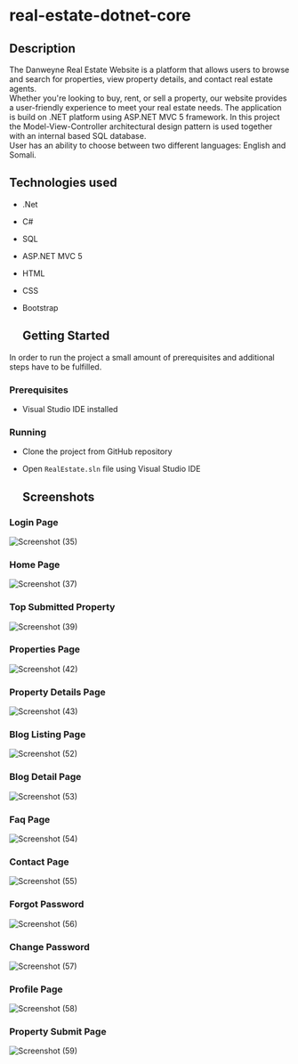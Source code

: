 # real-estate-dotnet-core

## Description

The Danweyne Real Estate Website is a platform that allows users to browse and search for properties, view property details, and contact real estate agents.<br>
Whether you're looking to buy, rent, or sell a property, our website provides a user-friendly experience to meet your real estate needs.
The application is build on .NET platform using ASP.NET MVC 5 framework. In this project the Model-View-Controller architectural design pattern is used together with an internal based SQL database.<br>
User has an ability to choose between two different languages: English and Somali. 

## Technologies used

+ .Net
+ C#
+ SQL
+ ASP.NET MVC 5
+ HTML
+ CSS
+ Bootstrap

  ## Getting Started

In order to run the project a small amount of prerequisites and additional steps have to be fulfilled.

### Prerequisites

+ Visual Studio IDE installed

### Running

+ Clone the project from GitHub repository
+ Open `RealEstate.sln` file using Visual Studio IDE

  ## Screenshots

### Login Page
![Screenshot (35)](https://github.com/BhairavSB/DanweyneRealEstate/assets/133846396/496bbd56-23e4-4a82-9b61-2de604aed30b)

### Home Page
![Screenshot (37)](https://github.com/BhairavSB/DanweyneRealEstate/assets/133846396/89bcf2dc-07bf-4455-815b-95ccabe01c17)

### Top Submitted Property
![Screenshot (39)](https://github.com/BhairavSB/DanweyneRealEstate/assets/133846396/39564c2a-1ef0-45aa-aef7-7b2f7f6fb191)

### Properties Page
![Screenshot (42)](https://github.com/BhairavSB/DanweyneRealEstate/assets/133846396/88a9efce-ec55-412c-a6fc-fd5affd474b2)

### Property Details Page
![Screenshot (43)](https://github.com/BhairavSB/DanweyneRealEstate/assets/133846396/c08edbe2-d585-487a-995d-a4051a686e75)

### Blog Listing Page
![Screenshot (52)](https://github.com/BhairavSB/DanweyneRealEstate/assets/133846396/d64d90ed-6595-44ae-baa7-c1e0eb39d1db)

### Blog Detail Page
![Screenshot (53)](https://github.com/BhairavSB/DanweyneRealEstate/assets/133846396/340b1d9e-5d9c-4b34-9d85-084c13009268)

### Faq Page
![Screenshot (54)](https://github.com/BhairavSB/DanweyneRealEstate/assets/133846396/0dbfade0-e785-40bd-a1eb-83260932ffca)

### Contact Page
![Screenshot (55)](https://github.com/BhairavSB/DanweyneRealEstate/assets/133846396/d8a65bc3-4717-4049-b28c-6880c60d6aaa)

### Forgot Password 
![Screenshot (56)](https://github.com/BhairavSB/DanweyneRealEstate/assets/133846396/7e4c4c98-c865-4b0c-8804-6d3fa12ef74e)

### Change Password
![Screenshot (57)](https://github.com/BhairavSB/DanweyneRealEstate/assets/133846396/ffc3acb6-3c0d-4293-9a5e-36b21612feb2)

### Profile Page
![Screenshot (58)](https://github.com/BhairavSB/DanweyneRealEstate/assets/133846396/68ae58e5-1584-4fd2-a9fd-9a2f023be1e0)

### Property Submit Page
![Screenshot (59)](https://github.com/BhairavSB/DanweyneRealEstate/assets/133846396/6845ba59-90fd-4f73-9ccd-7faa8a1a92a3)

